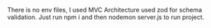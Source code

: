 There is no env files, I used MVC Architecture used zod for schema validation. Just run npm i and then nodemon server.js to run project.
